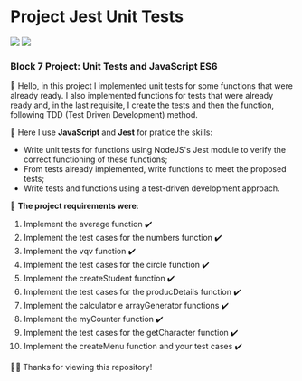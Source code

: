 # Project Jest Unit Tests

<img src="https://img.shields.io/badge/JavaScript-323330?style=for-the-badge&logo=javascript&logoColor=F7DF1E"></img>
<img src="https://img.shields.io/badge/Jest-C21325?style=for-the-badge&logo=jest&logoColor=white"></img>

### Block 7 Project: Unit Tests and JavaScript ES6

👋 Hello, in this project I implemented unit tests for some functions that were already ready. I also implemented functions for tests that were already ready and, in the last requisite, I create the tests and then the function, following TDD (Test Driven Development) method.


📍 Here I use **JavaScript** and **Jest** for pratice the skills: 

- Write unit tests for functions using NodeJS's Jest module to verify the correct functioning of these functions;
- From tests already implemented, write functions to meet the proposed tests;
- Write tests and functions using a test-driven development approach.

📖 **The project requirements were**:

1. Implement the average function ✔️
2. Implement the test cases for the numbers function ✔️
3. Implement the vqv function ✔️
4. Implement the test cases for the circle function ✔️
5. Implement the createStudent function ✔️
6. Implement the test cases for the producDetails function ✔️
7. Implement the calculator e arrayGenerator functions ✔️
8. Implement the myCounter function ✔️
9. Implement the test cases for the getCharacter function ✔️
10. Implement the createMenu function and your test cases ✔️

🙏🏽 Thanks for viewing this repository!
